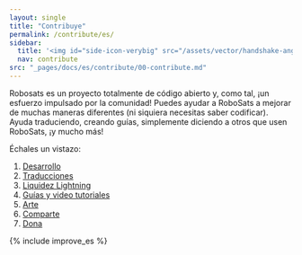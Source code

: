 ```yaml
---
layout: single
title: "Contribuye"
permalink: /contribute/es/
sidebar:
  title: '<img id="side-icon-verybig" src="/assets/vector/handshake-angle.svg"/>Contribuye'
  nav: contribute
src: "_pages/docs/es/contribute/00-contribute.md"
---
```


Robosats es un proyecto totalmente de código abierto y, como tal, ¡un esfuerzo impulsado por la comunidad! Puedes ayudar a RoboSats a mejorar de muchas maneras diferentes (ni siquiera necesitas saber codificar). Ayuda traduciendo, creando guías, simplemente diciendo a otros que usen RoboSats, ¡y mucho más!

Échales un vistazo:

1. [Desarrollo](/contribute/es/code/)
2. [Traducciones](/contribute/es/languages/)
3. [Liquidez Lightning](/contribute/es/liquidity/)
4. [Guías y video tutoriales](/contribute/es/guides/)
5. [Arte](/contribute/es/art/)
6. [Comparte](/contribute/es/outreach/)
7. [Dona](/contribute/es/donate/)

{% include improve_es %}
